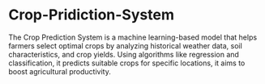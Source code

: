 # Crop-Pridiction-System
The Crop Prediction System is a machine learning-based model that helps farmers select optimal crops by analyzing historical weather data, soil characteristics, and crop yields. Using algorithms like regression and classification, it predicts suitable crops for specific locations, it aims to boost agricultural productivity.

